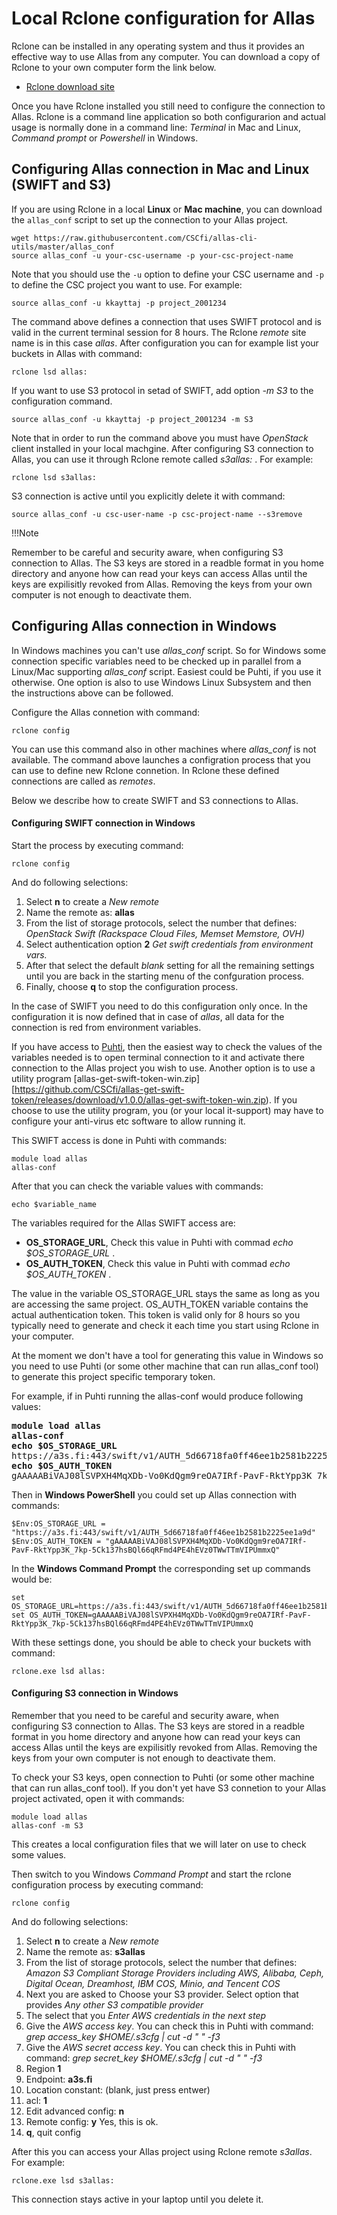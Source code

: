 # Local Rclone configuration for Allas

Rclone can be installed in any operating system and thus it provides an effective way 
to use Allas from any computer. You can download a copy of Rclone to your own computer 
form the link below.

   * [Rclone download site](https://rclone.org/downloads/)

Once you have Rclone installed you still need to configure the connection to Allas. Rclone is a 
command line application so both configurarion and actual usage is normally done in a command 
line: _Terminal_ in Mac and Linux, _Command prompt_ or _Powershell_ in Windows.

## Configuring Allas connection in Mac and Linux (SWIFT and S3)

If you are using Rclone in a local **Linux** or **Mac machine**, you can download 
the `allas_conf` script to set up the connection to your Allas project.

```text
wget https://raw.githubusercontent.com/CSCfi/allas-cli-utils/master/allas_conf
source allas_conf -u your-csc-username -p your-csc-project-name
```
Note that you should use the `-u` option to define your CSC username and `-p` to 
define the CSC project you want to use. For example:

```text
source allas_conf -u kkayttaj -p project_2001234
```
The command above defines a connection that uses SWIFT protocol and is valid in the current
terminal session for 8 hours. The Rclone _remote_ site name is in this case _allas_. After 
configuration you can for example list your buckets in Allas with command:
```text
rclone lsd allas:
```
If you want to use S3 protocol in setad of SWIFT, add option _-m S3_ to the configuration command. 
```text
source allas_conf -u kkayttaj -p project_2001234 -m S3
```
Note that in order to run the command above you must have _OpenStack_ client installed in your local machgine. After configuring S3 connection to Allas, you can use it through Rclone remote called _s3allas:_ . For example:

```text
rclone lsd s3allas:
```
S3 connection is active until you explicitly delete it with command:

```text
source allas_conf -u csc-user-name -p csc-project-name --s3remove
```

!!!Note

  Remember to be careful and security aware, when configuring S3 connection to Allas. The S3 keys are stored in a readble format in you home directory and anyone how can read your keys can access Allas until the keys are expilisitly revoked from Allas. Removing the keys from your own computer is not enough to deactivate them.

## Configuring Allas connection in Windows 

In Windows machines you can't use _allas_conf_ script. So for Windows some connection specific variables need to be checked up in parallel from a Linux/Mac supporting  _allas_conf_ script. Easiest could be Puhti, if you use it otherwise. One option is also to use Windows Linux Subsystem and then the instructions above can be followed.

Configure the Allas connetion with command:

```text
rclone config
```
You can use this command also in other machines where _allas_conf_ is not available.
The command above launches a configration process that you can use to define new Rclone 
connetion. In Rclone these defined connections are called as _remotes_. 

Below we describe how to create SWIFT and S3 connections to Allas.

#### Configuring SWIFT connection in Windows

Start the process by executing command:

```text
rclone config
```
And do following selections:

   1. Select **n** to create a _New remote_
   2. Name the remote as: **allas**
   3. From the list of storage protocols, select the number that defines:
_OpenStack Swift (Rackspace Cloud Files, Memset Memstore, OVH)_
   4. Select authentication option **2** _Get swift credentials from environment vars._
   5. After that select the default _blank_ setting for all the remaining settings until you are back in the starting menu of the confguration process. 
   6. Finally, choose **q** to stop the configuration process.
 
In the case of SWIFT you need to do this configuration only once. In the configuration 
it is now defined that in case of _allas_, all data for the connection is red from environment variables.

If you have access to [Puhti](https://puhti.csc.fi), then the easiest way to check the values of the variables needed is to open terminal connection to it and activate there connection to the Allas project you wish to use. Another option is to use a utility program [allas-get-swift-token-win.zip][https://github.com/CSCfi/allas-get-swift-token/releases/download/v1.0.0/allas-get-swift-token-win.zip). If you choose to use the utility program, you (or your local it-support) may have to configure your anti-virus etc software to allow running it.

This SWIFT access is done in Puhti with commands:

```text
module load allas
allas-conf
```
After that you can check the variable values with commands:

```text
echo $variable_name
```
The variables required for the Allas SWIFT access are:

   * **OS_STORAGE_URL**, Check this value in Puhti with commad  _echo $OS_STORAGE_URL_ .
   * **OS_AUTH_TOKEN**, Check this value in Puhti with commad  _echo $OS_AUTH_TOKEN_ .

The value in the variable OS_STORAGE_URL stays the same as long as you are accessing the same project.
OS_AUTH_TOKEN variable contains the actual authentication token. This token is valid only for 8 hours so you typically need to generate and check it each time you start using Rclone in your computer.

At the moment we don't have a tool for generating this value in Windows so you need to 
use Puhti (or some other machine that can run allas_conf tool) to generate this project 
specific temporary token.

For example, if in Puhti running the allas-conf would produce following values:

<pre>
<b>module load allas</b>
<b>allas-conf</b>
<b>echo $OS_STORAGE_URL</b>
https://a3s.fi:443/swift/v1/AUTH_5d66718fa0ff46ee1b2581b2225ee1a9d
<b>echo $OS_AUTH_TOKEN</b>
gAAAAABiVAJ08lSVPXH4MqXDb-Vo0KdQgm9reOA7IRf-PavF-RktYpp3K_7kp-5Ck137hsBQl66qRFmd4PE4hEVz0TWwTTmVIPUmmxQ
</pre>

Then in **Windows PowerShell** you could set up Allas connection with commands:

```text
$Env:OS_STORAGE_URL = "https://a3s.fi:443/swift/v1/AUTH_5d66718fa0ff46ee1b2581b2225ee1a9d"
$Env:OS_AUTH_TOKEN = "gAAAAABiVAJ08lSVPXH4MqXDb-Vo0KdQgm9reOA7IRf-PavF-RktYpp3K_7kp-5Ck137hsBQl66qRFmd4PE4hEVz0TWwTTmVIPUmmxQ"
```

In the **Windows Command Prompt** the corresponding set up commands would be:
```text
set OS_STORAGE_URL=https://a3s.fi:443/swift/v1/AUTH_5d66718fa0ff46ee1b2581b2225ee1a9d
set OS_AUTH_TOKEN=gAAAAABiVAJ08lSVPXH4MqXDb-Vo0KdQgm9reOA7IRf-PavF-RktYpp3K_7kp-5Ck137hsBQl66qRFmd4PE4hEVz0TWwTTmVIPUmmxQ
```


With these settings done, you should be able to check your buckets with command:
```text
rclone.exe lsd allas:
```



#### Configuring S3 connection in Windows

Remember that you need to be careful and security aware, when configuring S3 connection to Allas. The S3 keys are stored in a readble format in you home directory and anyone how can read your keys can access Allas until the keys are expilisitly revoked from Allas. Removing the keys from your own computer is not enough to deactivate them.

To check your S3 keys, open connection to Puhti (or some other machine that can run allas_conf tool). If you don't yet have S3 connetion to your Allas project activated, open it with commands:

```
module load allas
allas-conf -m S3
```
This creates a local configuration files that we will later on use to check some values.

Then switch to you Windows _Command Prompt_ and start the rclone configuration process by executing command:

```text
rclone config
```
And do following selections:

   1. Select **n** to create a _New remote_
   2. Name the remote as: **s3allas**
   3. From the list of storage protocols, select the number that defines: _Amazon S3 Compliant Storage Providers including AWS, Alibaba, Ceph, Digital Ocean, Dreamhost, IBM COS, Minio, and Tencent COS_
   4. Next you are asked to Choose your S3 provider. Select option that provides _Any other S3 compatible provider_
   5. The select that you _Enter AWS credentials in the next step_ 
   6. Give the _AWS access key_. You can check this in Puhti with command: 
   _grep access_key $HOME/.s3cfg  | cut -d " " -f3_ 
   7. Give the _AWS secret access key_. You can check this in Puhti with command: 
   _grep secret_key $HOME/.s3cfg  | cut -d " " -f3_ 
   8. Region **1**
   9. Endpoint: **a3s.fi**
   10. Location constant: (blank, just press entwer)
   11. acl: **1**
   12. Edit advanced config: **n**
   13. Remote config: **y** Yes, this is ok.
   14. **q**, quit config
 
After this you can access your Allas project using Rclone remote _s3allas_. For example:

```text
rclone.exe lsd s3allas:
```

This connection stays active in your laptop until you delete it.

 

